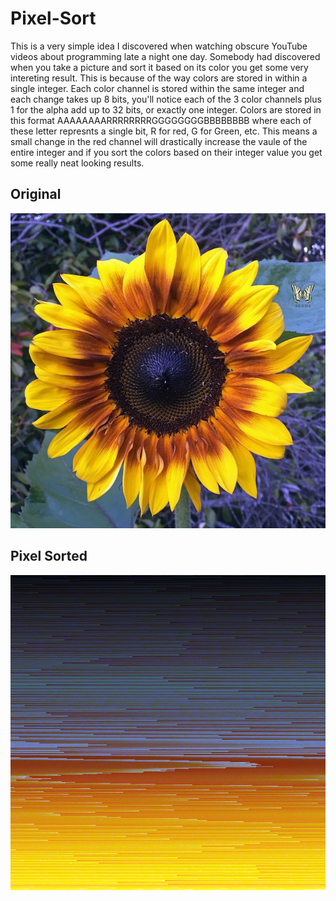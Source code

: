 # Pixel-Sort

This is a very simple idea I discovered when watching obscure YouTube videos about programming late a night one day. Somebody had discovered when you take a picture and sort it based on its color you get some very intereting result. This is because of the way colors are stored in within a single integer. Each color channel is stored within the same integer and each change takes up 8 bits, you'll notice each of the 3 color channels plus 1 for the alpha add up to 32 bits, or exactly one integer. Colors are stored in this format AAAAAAAARRRRRRRRGGGGGGGGBBBBBBBB where each of these letter represnts a single bit, R for red, G for Green, etc. This means a small change in the red channel will drastically increase the vaule of the entire integer and if you sort the colors based on their integer value you get some really neat looking results.

## Original
![original](image.png)

## Pixel Sorted
![sorted](pic.png)
